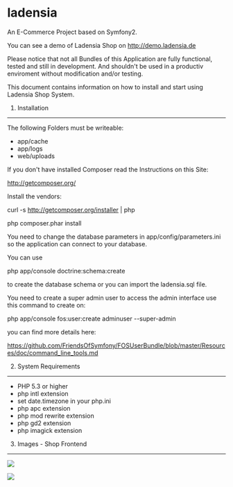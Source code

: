 ladensia
========

An E-Commerce Project based on Symfony2.

You can see a demo of Ladensia Shop on http://demo.ladensia.de

Please notice that not all Bundles of this Application are fully functional, tested and 
still in development. And shouldn't be used in a productiv enviroment without modification and/or testing.

This document contains information on how to install and start
using Ladensia Shop System. 

1. Installation
---------------

The following Folders must be writeable:

- app/cache
- app/logs
- web/uploads

If you don't have installed Composer read the Instructions on this Site:

http://getcomposer.org/ 

Install the vendors:

 curl -s http://getcomposer.org/installer | php

 php composer.phar install

You need to change the database parameters in app/config/parameters.ini so
the application can connect to your database.

You can use 

 php app/console doctrine:schema:create
 
to create the database schema or you can import the ladensia.sql file.

You need to create a super admin user to access the admin interface use
this command to create on:

 php app/console fos:user:create adminuser --super-admin
 
you can find more details here:

https://github.com/FriendsOfSymfony/FOSUserBundle/blob/master/Resources/doc/command_line_tools.md

2. System Requirements
----------------------

- PHP 5.3 or higher
- php intl extension
- set date.timezone in your php.ini
- php apc extension
- php mod rewrite extension
- php gd2 extension
- php imagick extension

3. Images - Shop Frontend
-------------------------

![](http://ladensia.de/demo1.png)

![](http://ladensia.de/demo5.png)
